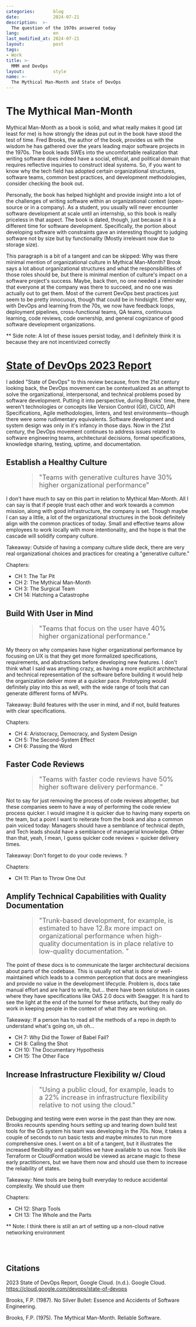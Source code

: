 ```yaml
---
categories:       blog
date:             2024-07-21
description:  >-
  The question of the 1970s answered today
lang:             en
last_modified_at: 2024-07-21
layout:           post
tags:
- Work
title: >-
  MMM and DevOps
layout:           style
name: >-
  The Mythical Man-Month and State of DevOps
---
```


# The Mythical Man-Month

Mythical Man-Month as a book is solid, and what really makes it good (at least for me) is how strongly the ideas put out in the book have stood the test of time. Fred Brooks, the author of the book, provides us with the wisdom he has gathered over the years leading major software projects in the 1970s. The book leads SWEs into the uncomfortable realization that writing software does indeed have a social, ethical, and political domain that requires reflective inquiries to construct ideal systems. So, if you want to know why the tech field has adopted certain organizational structures, software teams, common best practices, and development methodologies, consider checking the book out.

Personally, the book has helped highlight and provide insight into a lot of the challenges of writing software within an organizational context (open-source or in a company). As a student, you usually will never encounter software development at scale until an internship, so this book is really priceless in that aspect. The book is dated, though, just because it is a different time for software development. Specifically, the portion about developing software with constraints gave an interesting thought to judging software not by size but by functionality (Mostly irrelevant now due to storage size).

This paragraph is a bit of a tangent and can be skipped: Why was there minimal mention of organizational culture in Mythical Man-Month? Brook says a lot about organizational structures and what the responsibilities of those roles should be, but there is minimal mention of culture's impact on a software project's success. Maybe, back then, no one needed a reminder that everyone at the company was there to succeed, and no one was actually out to get them. Most of the current DevOps best practices just seem to be pretty innocuous, though that could be in hindsight. Either way, with DevOps and learning from the 70s, we now have feedback loops, deployment pipelines, cross-functional teams, QA teams, continuous learning, code reviews, code ownership, and general cognizance of good software development organizations.

** Side note: A lot of these issues persist today, and I definitely think it is because they are not incentivized correctly

# [State of DevOps 2023 Report](https://services.google.com/fh/files/misc/2023_final_report_sodr.pdf)

I added "State of DevOps" to this review because, from the 21st century looking back, the DevOps movement can be contextualized as an attempt to solve the organizational, interpersonal, and technical problems posed by software development. Putting it into perspective, during Brooks' time, there weren't technologies or concepts like Version Control (Git), CI/CD, API Specifications, Agile methodologies, linters, and test environments—though there were some rudimentary equivalents. Software development and system design was only in it's infancy in those days. Now in the 21st century, the DevOps movement continues to address issues related to software engineering teams, architectural decisions, formal specifications, knowledge sharing, testing, uptime, and documentation.

## Establish a Healthy Culture

<figure class="container-lg" style="padding: 0;">
    <blockquote class="blockquote" style="font-size: 18px;">
    <p>"Teams with generative cultures have 30% higher organizational performance"</p>
    </blockquote>
</figure>

I don't have much to say on this part in relation to Mythical Man-Month. All I can say is that if people trust each other and work towards a common mission, along with good infrastructure, the company is set. Though maybe I can say a little, a lot of the organizational structures in the book definitely align with the common practices of today. Small and effective teams allow employees to work locally with more intentionality, and the hope is that the cascade will solidify company culture.

Takeaway: Outside of having a company culture slide deck, there are very real organizational choices and practices for creating a "generative culture."

Chapters:
* CH 1: The Tar Pit
* CH 2: The Mythical Man-Month
* CH 3: The Surgical Team
* CH 14: Hatching a Catastrophe

## Build With User in Mind

<figure class="container-lg" style="padding: 0;">
    <blockquote class="blockquote" style="font-size: 18px;">
    <p>"Teams that focus on the user have 40% higher organizational performance."</p>
    </blockquote>
</figure>

My theory on why companies have higher organizational performance by focusing on UX is that they get more formalized specifications, requirements, and abstractions before developing new features. I don't think what I said was anything crazy, as having a more explicit architectural and technical representation of the software before building it would help the organization deliver more at a quicker pace. Prototyping would definitely play into this as well, with the wide range of tools that can generate different forms of MVPs. 

Takeaway: Build features with the user in mind, and if not, build features with clear specifications.

Chapters:
* CH 4: Aristocracy, Democracy, and System Design
* CH 5: The Second-System Effect
* CH 6: Passing the Word

## Faster Code Reviews

<figure class="container-lg" style="padding: 0;">
    <blockquote class="blockquote" style="font-size: 18px;">
    <p>"Teams with faster code reviews have 50% higher software delivery performance. "</p>
    </blockquote>
</figure>

Not to say for just removing the process of code reviews altogether, but these companies seem to have a way of performing the code review process quicker. I would imagine it is quicker due to having many experts on the team, but a point I want to reiterate from the book and also a common pain voiced today: Managers should have a semblance of technical depth, and Tech leads should have a semblance of managerial knowledge. Other than that, yeah, I mean, I guess quicker code reviews = quicker delivery times.

Takeaway: Don't forget to do your code reviews. ? 

Chapters:
* CH 11: Plan to Throw One Out

## Amplify Technical Capabilities with Quality Documentation

<figure class="container-lg" style="padding: 0;">
    <blockquote class="blockquote" style="font-size: 18px;">
    <p>"Trunk-based development, for example, is estimated to have 12.8x more impact on organizational performance when high-quality documentation is in place relative to low-quality documentation. "</p>
    </blockquote>
</figure>

The point of these docs is to communicate the larger architectural decisions about parts of the codebase. This is usually not what is done or well-maintained which leads to a common perception that docs are meaningless and provide no value in the development lifecycle. Problem is, docs take manual effort and are hard to write, but... there have been solutions in cases where they have specifications like OAS 2.0 docs with Swagger. It is hard to see the light at the end of the tunnel for these artifacts, but they really do work in keeping people in the context of what they are working on.

Takeaway: If a person has to read all the methods of a repo in depth to understand what's going on, uh oh...

* CH 7: Why Did the Tower of Babel Fail?
* CH 8: Calling the Shot
* CH 10: The Documentary Hypothesis
* CH 15: The Other Face

## Increase Infrastructure Flexibility w/ Cloud

<figure class="container-lg" style="padding: 0;">
    <blockquote class="blockquote" style="font-size: 18px;">
    <p>"Using a public cloud, for example, leads to a 22% increase in infrastructure flexibility relative to not using the cloud."</p>
    </blockquote>
</figure>

Debugging and testing were even worse in the past than they are now. Brooks recounts spending hours setting up and tearing down build test tools for the OS system his team was developing in the 70s. Now, it takes a couple of seconds to run basic tests and maybe minutes to run more comprehensive ones. I went on a bit of a tangent, but it illustrates the increased flexibility and capabilities we have available to us now. Tools like Terraform or CloudFormation would be viewed as arcane magic to these early practitioners, but we have them now and should use them to increase the reliability of states.

Takeaway: New tools are being built everyday to reduce accidental complexity. We should use them 

Chapters:
* CH 12: Sharp Tools
* CH 13: The Whole and the Parts

** Note: I think there is still an art of setting up a non-cloud native networking environment

<br/><br/>

## Citations

2023 State of DevOps Report, Google Cloud. (n.d.). Google Cloud. https://cloud.google.com/devops/state-of-devops

Brooks, F.P. (1987). No Silver Bullet: Essence and Accidents of Software Engineering.

Brooks, F.P. (1975). The Mythical Man-Month. Reliable Software.
